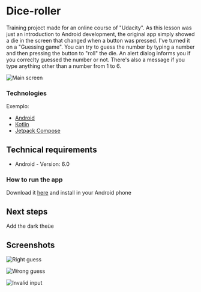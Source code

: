 # Dice-roller
Training project made for an online course of "Udacity". As this lesson was just an introduction to Android development, the original app simply showed a die in the screen that changed when a button was pressed. I've turned it on a "Guessing game". You can try to guess the number by typing a number and then pressing the button to "roll" the die. An alert dialog informs you if you correclty guessed the number or not. There's also a message if you type anything other than a number from 1 to 6.

![Main screen](https://github.com/dgomesdev/Dice-roller/assets/114317159/8bc7198b-834f-4f9b-8511-83088e5be21d)

### Technologies

Exemplo:
* [Android](https://developer.android.com/)
* [Kotlin](https://kotlinlang.org/)
* [Jetpack Compose](https://developer.android.com/jetpack/compose)

## Technical requirements

* Android - Version: 6.0

### How to run the app

Download it [here]() and install in your Android phone

## Next steps

Add the dark theùe

## Screenshots

![Right guess](https://github.com/dgomesdev/Dice-roller/assets/114317159/7eac2085-b795-499d-8020-5cdc0b0927ca)

![Wrong guess](https://github.com/dgomesdev/Dice-roller/assets/114317159/9b44fbba-26f8-44e7-bc79-a7a3bd8d17c4)

![Invalid input](https://github.com/dgomesdev/Dice-roller/assets/114317159/c0838a67-924f-4c8a-9aa6-d91a442519cb)
